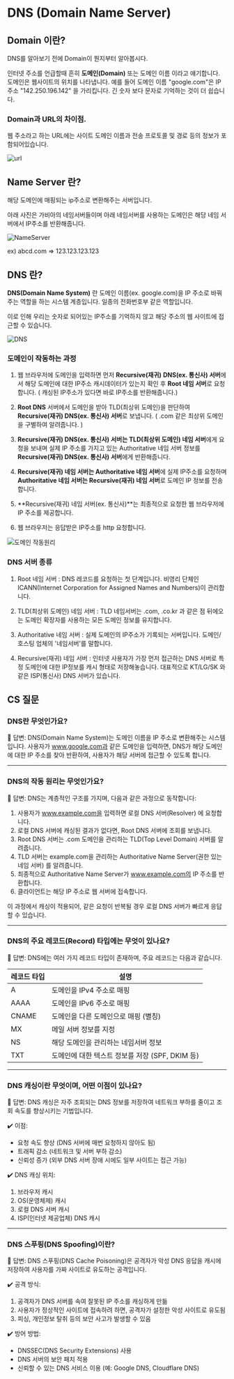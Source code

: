 # DNS (Domain Name Server)



## Domain 이란? 

DNS를 알아보기 전에 Domain이 뭔지부터 알아봅시다.

인터넷 주소를 언급할때 흔히 **도메인(Domain)** 또는 도메인 이름 이라고 얘기합니다. 도메인은 웹사이트의 위치를 나타냅니다. 예를 들어 도메인 이름 "google.com"은 IP 주소 "142.250.196.142" 을 가리킵니다. 긴 숫자 보다 문자로 기억하는 것이 더 쉽습니다.

### Domain과 URL의 차이점.

웹 주소라고 하는 URL에는 사이트 도메인 이름과 전송 프로토콜 및 경로 등의 정보가 포함되어있습니다.

![url](https://velog.velcdn.com/images%2Fkkj53051000%2Fpost%2F26f40b54-1b05-49b6-99b8-8700a970d409%2Fimage.png)

## Name Server 란?

해당 도메인에 매핑되는 ip주소로 변환해주는 서버입니다.

아래 사진은 가비아의 네임서버들이며 아래 네임서버를 사용하는 도메인은 해당 네임 서버에서 IP주소를 반환해줍니다.

![NameServer](https://velog.velcdn.com/images%2Fkkj53051000%2Fpost%2Faf1a977e-c706-4274-b6d2-b60ead40e21a%2F%E1%84%89%E1%85%B3%E1%84%8F%E1%85%B3%E1%84%85%E1%85%B5%E1%86%AB%E1%84%89%E1%85%A3%E1%86%BA%202022-02-10%20%E1%84%8B%E1%85%A9%E1%84%92%E1%85%AE%2012.38.20.png)

ex) abcd.com => 123.123.123.123

## DNS 란?

**DNS(Domain Name System)** 란 도메인 이름(ex. google.com)을 IP 주소로 바꿔주는 역할을 하는 시스템 계층입니다. 일종의 전화번호부 같은 역할입니다.

이로 인해 우리는 숫자로 되어있는 IP주소를 기억하지 않고 해당 주소의 웹 사이트에 접근할 수 있습니다.

![DNS](https://velog.velcdn.com/images%2Fkkj53051000%2Fpost%2F1fc515e6-d627-4e3a-8f5b-9f9a7ec61a32%2F%E1%84%89%E1%85%B3%E1%84%8F%E1%85%B3%E1%84%85%E1%85%B5%E1%86%AB%E1%84%89%E1%85%A3%E1%86%BA%202022-01-23%20%E1%84%8B%E1%85%A9%E1%84%92%E1%85%AE%205.46.34.png)

### 도메인이 작동하는 과정

1. 웹 브라우저에 도메인을 입력하면 먼저 **Recursive(재귀)** **DNS(ex. 통신사) 서버**에서 해당 도메인에 대한 IP주소 캐시데이터가 있는지 확인 후 **Root 네임 서버**로 요청합니다. ( 캐싱된 IP주소가 있다면 바로 IP주소를 반환해줍니다.)

2. **Root DNS** 서버에서 도메인을 받아 TLD(최상위 도메인)을 판단하여 **Recursive(재귀) DNS(ex. 통신사) 서버**로 보냅니다. ( .com 같은 최상위 도메인을 구별하여 알려줍니다. )

3. **Recursive(재귀) DNS(ex. 통신사) 서버는 TLD(최상위 도메인) 네임 서버**에게 요청을 보내며 실제 IP 주소를 가지고 있는 Authoritative 네임 서버 정보를 **Recursive(재귀) DNS(ex. 통신사) 서버**에게 반환해줍니다.

4. **Recursive(재귀) 네임 서버는 Authoritative 네임 서버**에 실제 IP주소를 요청하며
**Authoritative 네임 서버는 Recursive(재귀) 네임 서버**로 도메인 IP 정보를 전송합니다.

5. **Recursive(재귀) 네임 서버(ex. 통신사)**는 최종적으로 요청한 웹 브라우저에 IP 주소를 제공합니다.

6. 웹 브라우저는 응답받은 IP주소를 http 요청합니다.

![도메인 작동원리](https://velog.velcdn.com/images%2Fkkj53051000%2Fpost%2F4a61a0ea-b0dd-41de-a47c-bf0de5df1a31%2F%E1%84%89%E1%85%B3%E1%84%8F%E1%85%B3%E1%84%85%E1%85%B5%E1%86%AB%E1%84%89%E1%85%A3%E1%86%BA%202022-02-10%20%E1%84%8B%E1%85%A9%E1%84%92%E1%85%AE%201.07.39.png)

### DNS 서버 종류

1. Root 네임 서버 : DNS 레코드를 요청하는 첫 단계입니다. 비영리 단체인 ICANN(Internet Corporation for Assigned Names and Numbers)이 관리합니다.

2. TLD(최상위 도메인) 네임 서버 : TLD 네임서버는 .com, .co.kr 과 같은 점 뒤에오는 도메인 확장자를 사용하는 모든 도메인 정보를 유지합니다.

3. Authoritative 네임 서버 : 실제 도메인의 IP주소가 기록되는 서버입니다. 도메인/호스팅 업체의 '네임서버'를 말합니다.

4. Recursive(재귀) 네임 서버 : 인터넷 사용자가 가장 먼저 접근하는 DNS 서버로 특정 도메인에 대한 IP정보를 캐시 형태로 저장해놓습니다. 대표적으로 KT/LG/SK 와 같은 ISP(통신사) DNS 서버가 있습니다.

## CS 질문

### DNS란 무엇인가요?

🔹 답변:
DNS(Domain Name System)는 도메인 이름을 IP 주소로 변환해주는 시스템입니다. 사용자가 www.google.com과 같은 도메인을 입력하면, DNS가 해당 도메인에 대한 IP 주소를 찾아 반환하여, 사용자가 해당 서버에 접근할 수 있도록 합니다.

---
### DNS의 작동 원리는 무엇인가요?
🔹 답변:
DNS는 계층적인 구조를 가지며, 다음과 같은 과정으로 동작합니다:

1. 사용자가 www.example.com을 입력하면 로컬 DNS 서버(Resolver) 에 요청합니다.
2. 로컬 DNS 서버에 캐싱된 결과가 없다면, Root DNS 서버에 조회를 보냅니다.
3. Root DNS 서버는 .com 도메인을 관리하는 TLD(Top Level Domain) 서버를 알려줍니다.
4. TLD 서버는 example.com을 관리하는 Authoritative Name Server(권한 있는 네임 서버) 를 알려줍니다.
5. 최종적으로 Authoritative Name Server가 www.example.com의 IP 주소를 반환합니다.
6. 클라이언트는 해당 IP 주소로 웹 서버에 접속합니다.

이 과정에서 캐싱이 적용되어, 같은 요청이 반복될 경우 로컬 DNS 서버가 빠르게 응답할 수 있습니다.

---
### DNS의 주요 레코드(Record) 타입에는 무엇이 있나요?

🔹 답변:
DNS에는 여러 가지 레코드 타입이 존재하며, 주요 레코드는 다음과 같습니다.

| 레코드 타입 | 설명 |
|------------|----------------------------------|
| A         | 도메인을 IPv4 주소로 매핑        |
| AAAA      | 도메인을 IPv6 주소로 매핑        |
| CNAME     | 도메인을 다른 도메인으로 매핑 (별칭) |
| MX        | 메일 서버 정보를 지정            |
| NS        | 해당 도메인을 관리하는 네임서버 정보 |
| TXT       | 도메인에 대한 텍스트 정보를 저장 (SPF, DKIM 등) |

---
### DNS 캐싱이란 무엇이며, 어떤 이점이 있나요?
🔹 답변:
DNS 캐싱은 자주 조회되는 DNS 정보를 저장하여 네트워크 부하를 줄이고 조회 속도를 향상시키는 기법입니다.

✔️ 이점:

- 요청 속도 향상 (DNS 서버에 매번 요청하지 않아도 됨)
- 트래픽 감소 (네트워크 및 서버 부하 감소)
- 신뢰성 증가 (외부 DNS 서버 장애 시에도 일부 사이트는 접근 가능)

✔️ DNS 캐싱 위치:

1. 브라우저 캐시
2. OS(운영체제) 캐시
3. 로컬 DNS 서버 캐시
4. ISP(인터넷 제공업체) DNS 캐시

---
### DNS 스푸핑(DNS Spoofing)이란?
🔹 답변:
DNS 스푸핑(DNS Cache Poisoning)은 공격자가 악성 DNS 응답을 캐시에 저장하여 사용자를 가짜 사이트로 유도하는 공격입니다.

✔️ 공격 방식:

1. 공격자가 DNS 서버를 속여 잘못된 IP 주소를 캐싱하게 만듦
2. 사용자가 정상적인 사이트에 접속하려 하면, 공격자가 설정한 악성 사이트로 유도됨
3. 피싱, 개인정보 탈취 등의 보안 사고가 발생할 수 있음

✔️ 방어 방법:

- DNSSEC(DNS Security Extensions) 사용
- DNS 서버의 보안 패치 적용
- 신뢰할 수 있는 DNS 서비스 이용 (예: Google DNS, Cloudflare DNS)